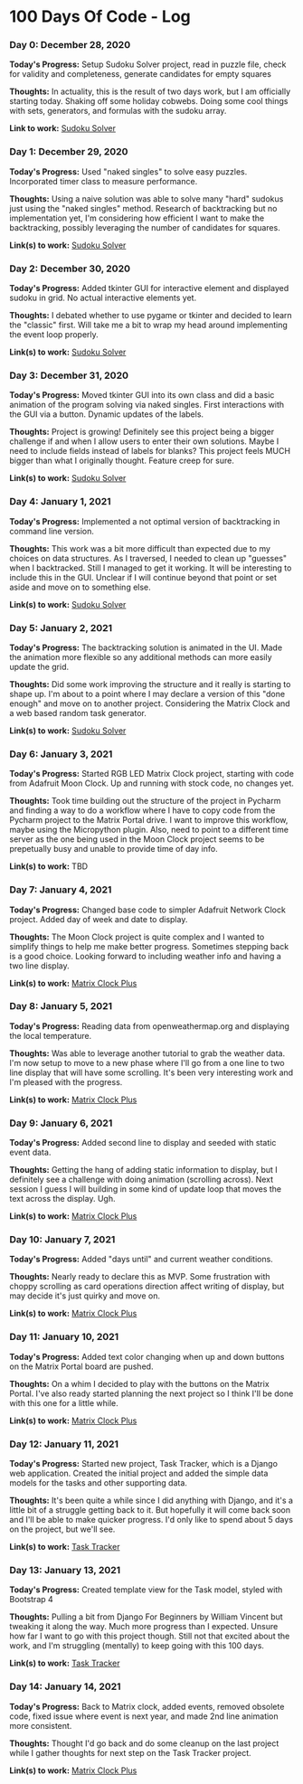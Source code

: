 # 100 Days Of Code - Log

### Day 0: December 28, 2020

**Today's Progress:** Setup Sudoku Solver project, read in puzzle file, check for validity and completeness, generate candidates for empty squares

**Thoughts:** In actuality, this is the result of two days work, but I am officially starting today. Shaking off some holiday cobwebs. Doing some cool
things with sets, generators, and formulas with the sudoku array.

**Link to work:** [Sudoku Solver](https://github.com/jmatlock/SudokuSolver)

### Day 1: December 29, 2020

**Today's Progress:** Used "naked singles" to solve easy puzzles. Incorporated timer class to measure performance.

**Thoughts:** Using a naive solution was able to solve many "hard" sudokus just using the "naked singles" method. Research of backtracking but no implementation yet,
I'm considering how efficient I want to make the backtracking, possibly leveraging the number of candidates for squares.

**Link(s) to work:** [Sudoku Solver](https://github.com/jmatlock/SudokuSolver)

### Day 2: December 30, 2020

**Today's Progress:** Added tkinter GUI for interactive element and displayed sudoku in grid. No actual interactive elements yet.

**Thoughts:** I debated whether to use pygame or tkinter and decided to learn the "classic" first. Will take me a bit to wrap my head
around implementing the event loop properly.

**Link(s) to work:** [Sudoku Solver](https://github.com/jmatlock/SudokuSolver)

### Day 3: December 31, 2020

**Today's Progress:** Moved tkinter GUI into its own class and did a basic animation of the program solving via naked singles. First interactions with the GUI via a button.  Dynamic updates of the labels.

**Thoughts:**  Project is growing! Definitely see this project being a bigger challenge if and when I allow users to enter their own solutions. 
Maybe I need to include fields instead of labels for blanks? This project feels MUCH bigger than what I originally thought. Feature creep for sure.

**Link(s) to work:** [Sudoku Solver](https://github.com/jmatlock/SudokuSolver)

### Day 4: January 1, 2021

**Today's Progress:** Implemented a not optimal version of backtracking in command line version.

**Thoughts:** This work was a bit more difficult than expected due to my choices on data structures. As I traversed, I needed to clean up "guesses" when I backtracked. Still I managed to get it working. It will be interesting to include this in the GUI. Unclear if I will continue beyond that point or set aside and move on to something else.

**Link(s) to work:** [Sudoku Solver](https://github.com/jmatlock/SudokuSolver)

### Day 5: January 2, 2021

**Today's Progress:** The backtracking solution is animated in the UI. Made the animation more flexible so any additional methods can more easily update the grid. 

**Thoughts:** Did some work improving the structure and it really is starting to shape up. I'm about to a point where I may declare a version of this "done enough" and
move on to another project. Considering the Matrix Clock and a web based random task generator.

**Link(s) to work:** [Sudoku Solver](https://github.com/jmatlock/SudokuSolver)

### Day 6: January 3, 2021

**Today's Progress:** Started RGB LED Matrix Clock project, starting with code from Adafruit Moon Clock. Up and running with stock code, no changes yet.

**Thoughts:** Took time building out the structure of the project in Pycharm and finding a way to do a workflow where I have to copy code from the Pycharm project
to the Matrix Portal drive. I want to improve this workflow, maybe using the Micropython plugin. Also, need to point to a different time server as the one being used
in the Moon Clock project seems to be prepetually busy and unable to provide time of day info.

**Link(s) to work:** TBD

### Day 7: January 4, 2021

**Today's Progress:** Changed base code to simpler Adafruit Network Clock project. Added day of week and date to display.

**Thoughts:** The Moon Clock project is quite complex and I wanted to simplify things to help me make better progress. Sometimes stepping back is a good choice. Looking forward to including weather info and having a two line display.

**Link(s) to work:** [Matrix Clock Plus](https://github.com/jmatlock/MatrixClockPlus)

### Day 8: January 5, 2021

**Today's Progress:** Reading data from openweathermap.org and displaying the local temperature.

**Thoughts:** Was able to leverage another tutorial to grab the weather data. I'm now setup to move to a new phase where I'll go from a one line to two line display that will have some scrolling. It's been very interesting work and I'm pleased with the progress.

**Link(s) to work:** [Matrix Clock Plus](https://github.com/jmatlock/MatrixClockPlus)

### Day 9: January 6, 2021

**Today's Progress:** Added second line to display and seeded with static event data.

**Thoughts:** Getting the hang of adding static information to display, but I definitely see a challenge with doing animation (scrolling across). Next session I guess
I will building in some kind of update loop that moves the text across the display. Ugh.

**Link(s) to work:** [Matrix Clock Plus](https://github.com/jmatlock/MatrixClockPlus)

### Day 10: January 7, 2021

**Today's Progress:** Added "days until" and current weather conditions.

**Thoughts:** Nearly ready to declare this as MVP. Some frustration with choppy scrolling as card operations direction affect writing of display, but may decide it's just quirky and move on.

**Link(s) to work:** [Matrix Clock Plus](https://github.com/jmatlock/MatrixClockPlus)

### Day 11: January 10, 2021

**Today's Progress:** Added text color changing when up and down buttons on the Matrix Portal board are pushed.

**Thoughts:** On a whim I decided to play with the buttons on the Matrix Portal. I've also ready started planning the next project so I think I'll be done with this
one for a little while.

**Link(s) to work:** [Matrix Clock Plus](https://github.com/jmatlock/MatrixClockPlus)

### Day 12: January 11, 2021

**Today's Progress:** Started new project, Task Tracker, which is a Django web application. Created the initial project and added the simple data models for the tasks
and other supporting data.

**Thoughts:** It's been quite a while since I did anything with Django, and it's a little bit of a struggle getting back to it. But hopefully it will come back soon
and I'll be able to make quicker progress. I'd only like to spend about 5 days on the project, but we'll see.

**Link(s) to work:** [Task Tracker](https://github.com/jmatlock/TaskTracker)

### Day 13: January 13, 2021

**Today's Progress:** Created template view for the Task model, styled with Bootstrap 4

**Thoughts:** Pulling a bit from Django For Beginners by William Vincent but tweaking it along the way. Much more progress than I expected. Unsure how far I want 
to go with this project though. Still not that excited about the work, and I'm struggling (mentally) to keep going with this 100 days.

**Link(s) to work:** [Task Tracker](https://github.com/jmatlock/TaskTracker)

### Day 14: January 14, 2021

**Today's Progress:** Back to Matrix clock, added events, removed obsolete code, fixed issue where event is next year, and made 2nd line animation more consistent.

**Thoughts:** Thought I'd go back and do some cleanup on the last project while I gather thoughts for next step on the Task Tracker project.

**Link(s) to work:** [Matrix Clock Plus](https://github.com/jmatlock/MatrixClockPlus)

<!---
### Day x: January xx, 2021

**Today's Progress:** 

**Thoughts:** 

**Link(s) to work:**
-->

